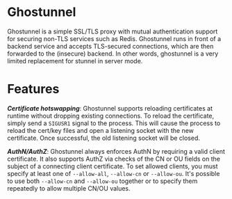 Ghostunnel
==========

Ghostunnel is a simple SSL/TLS proxy with mutual authentication support for
securing non-TLS services such as Redis. Ghostunnel runs in front of a backend
service and accepts TLS-secured connections, which are then forwarded to the
(insecure) backend. In other words, ghostunnel is a very limited replacement
for stunnel in server mode.

Features
========

***Certificate hotswapping***: Ghostunnel supports reloading certificates at
runtime without dropping existing connections. To reload the certificate,
simply send a `SIGUSR1` signal to the process. This will cause the process to
reload the cert/key files and open a listening socket with the new
certificate. Once successful, the old listening socket will be closed.

***AuthN/AuthZ***: Ghostunnel always enforces AuthN by requiring a valid client
certificate. It also supports AuthZ via checks of the CN or OU fields on the 
subject of a connecting client certificate. To set allowed clients, you
must specify at least one of `--allow-all`, `--allow-cn` or `--allow-ou`. 
It's possible to use both `--allow-cn` and `--allow-ou` together or to 
specify them repeatedly to allow multiple CN/OU values.
